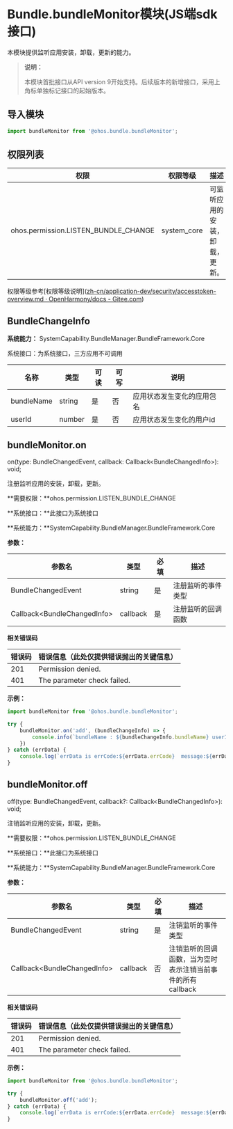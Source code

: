 # Bundle.bundleMonitor模块(JS端sdk接口)

本模块提供监听应用安装，卸载，更新的能力。

> **说明：** 
>
> 本模块首批接口从API version 9开始支持。后续版本的新增接口，采用上角标单独标记接口的起始版本。

## 导入模块

```javascript
import bundleMonitor from '@ohos.bundle.bundleMonitor';
```

## 权限列表

| 权限                                 | 权限等级    | 描述                           |
| ------------------------------------ | ----------- | ------------------------------ |
| ohos.permission.LISTEN_BUNDLE_CHANGE | system_core | 可监听应用的安装，卸载，更新。 |

权限等级参考[权限等级说明]([zh-cn/application-dev/security/accesstoken-overview.md · OpenHarmony/docs - Gitee.com](https://gitee.com/openharmony/docs/blob/master/zh-cn/application-dev/security/accesstoken-overview.md))

## BundleChangeInfo

**系统能力：** SystemCapability.BundleManager.BundleFramework.Core

系统接口：为系统接口，三方应用不可调用

| 名称       | 类型   | 可读 | 可写 | 说明                       |
| ---------- | ------ | ---- | ---- | -------------------------- |
| bundleName | string | 是   | 否   | 应用状态发生变化的应用包名 |
| userId     | number | 是   | 否   | 应用状态发生变化的用户id   |

## bundleMonitor.on

on(type: BundleChangedEvent, callback: Callback\<BundleChangedInfo>): void;

注册监听应用的安装，卸载，更新。

**需要权限：**ohos.permission.LISTEN_BUNDLE_CHANGE

**系统接口：**此接口为系统接口

**系统能力：**SystemCapability.BundleManager.BundleFramework.Core

**参数：**

| 参数名                       | 类型     | 必填 | 描述               |
| ---------------------------- | -------- | ---- | ------------------ |
| BundleChangedEvent           | string   | 是   | 注册监听的事件类型 |
| Callback\<BundleChangedInfo> | callback | 是   | 注册监听的回调函数 |

**相关错误码**

| 错误码 | 错误信息（此处仅提供错误抛出的关键信息） |
| ------ | ---------------------------------------- |
| 201    | Permission denied.                       |
| 401    | The parameter check failed.              |

**示例：**

```js
import bundleMonitor from '@ohos.bundle.bundleMonitor';

try {
    bundleMonitor.on('add', (bundleChangeInfo) => {
        console.info(`bundleName : ${bundleChangeInfo.bundleName} userId : ${bundleChangeInfo.userId}`);
	})
} catch (errData) {
    console.log(`errData is errCode:${errData.errCode}  message:${errData.message}`);
}
```

## bundleMonitor.off

off(type: BundleChangedEvent, callback?: Callback\<BundleChangedInfo>): void;

注销监听应用的安装，卸载，更新。

**需要权限：**ohos.permission.LISTEN_BUNDLE_CHANGE

**系统接口：**此接口为系统接口

**系统能力：**SystemCapability.BundleManager.BundleFramework.Core

**参数：**

| 参数名                       | 类型     | 必填 | 描述                                                       |
| ---------------------------- | -------- | ---- | ---------------------------------------------------------- |
| BundleChangedEvent           | string   | 是   | 注销监听的事件类型                                         |
| Callback\<BundleChangedInfo> | callback | 否   | 注销监听的回调函数，当为空时表示注销当前事件的所有callback |

**相关错误码**

| 错误码 | 错误信息（此处仅提供错误抛出的关键信息） |
| ------ | ---------------------------------------- |
| 201    | Permission denied.                       |
| 401    | The parameter check failed.              |

**示例：**

```js
import bundleMonitor from '@ohos.bundle.bundleMonitor';

try {
    bundleMonitor.off('add');
} catch (errData) {
    console.log(`errData is errCode:${errData.errCode}  message:${errData.message}`);
}
```

